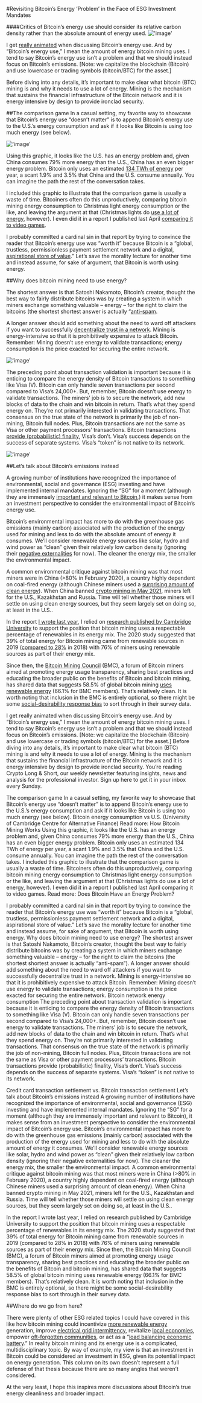 #Revisiting Bitcoin’s Energy ‘Problem’ in the Face of ESG Investment Mandates

####Critics of Bitcoin’s energy use should consider its relative carbon density rather than the absolute amount of energy used.
!['image'](../../../assets/images/posts/img5.jpeg)

I get [really animated](https://twitter.com/CoinDesk/status/1498402102426673158) when discussing Bitcoin’s energy use. And by “Bitcoin’s energy use,” I mean the amount of energy bitcoin mining uses. I tend to say Bitcoin’s energy use isn’t a problem and that we should instead focus on Bitcoin’s emissions. [Note: we capitalize the blockchain (Bitcoin) and use lowercase or trading symbols (bitcoin/BTC) for the asset.]

Before diving into any details, it’s important to make clear what bitcoin (BTC) mining is and why it needs to use a lot of energy. Mining is the mechanism that sustains the financial infrastructure of the Bitcoin network and it is energy intensive by design to provide ironclad security.

##The comparison game
In a casual setting, my favorite way to showcase that Bitcoin’s energy use “doesn’t matter” is to append Bitcoin’s energy use to the U.S.’s energy consumption and ask if it looks like Bitcoin is using too much energy (see below).

!['image'](../../../assets/images/posts/img7.png)

Using this graphic, it looks like the U.S. has an energy problem and, given China consumes 79% more energy than the U.S., China has an even bigger energy problem. Bitcoin only uses an estimated [134 TWh of energy](https://ccaf.io/cbeci/index) per year, a scant 1.9% and 3.5% that China and the U.S. consume annually. You can imagine the path the rest of the conversation takes.

I included this graphic to illustrate that the comparison game is usually a waste of time. Bitcoiners often do this unproductively, comparing bitcoin mining energy consumption to Christmas light energy consumption or the like, and leaving the argument at that (Christmas lights do [use a lot of energy](https://luxortechteam.medium.com/bitcoin-mining-uses-less-energy-than-christmas-lights-a-breakdown-of-bitcoin-mining-councils-q3-aacb2a5d4785), however). I even did it in a report I published last April [comparing it to video games](https://static.coindesk.com/wp-content/uploads/2021/04/Does-Bitcoin-Have-an-Energy-Problem-CoinDesk-Research-2021.04.pdf).

I probably committed a cardinal sin in that report by trying to convince the reader that Bitcoin’s energy use was “worth it” because Bitcoin is a “global, trustless, permissionless payment settlement network and a digital, [aspirational store of value](https://www.fidelitydigitalassets.com/bin-public/060_www_fidelity_com/documents/FDAS/bitinvthessisstoreofvalue.pdf).” Let’s save the morality lecture for another time and instead assume, for sake of argument, that Bitcoin is worth using energy.

##Why does bitcoin mining need to use energy?

The shortest answer is that Satoshi Nakamoto, Bitcoin’s creator, thought the best way to fairly distribute bitcoins was by creating a system in which miners exchange something valuable – energy – for the right to claim the bitcoins (the shortest shortest answer is actually “[anti-spam](https://twitter.com/davidzmorris/status/1503812775742689288).

A longer answer should add something about the need to ward off attackers if you want to successfully [decentralize trust in a network](https://uncommoncore.co/research-paper-a-model-for-bitcoins-security-and-the-declining-block-subsidy/). Mining is energy-intensive so that it is prohibitively expensive to attack Bitcoin. Remember: Mining doesn’t use energy to validate transactions; energy consumption is the price exacted for securing the entire network.

!['image'](../../../assets/images/posts/img6.png)

The preceding point about transaction validation is important because it is enticing to compare the energy density of Bitcoin transactions to something like Visa (V). Bitcoin can only handle seven transactions per second compared to Visa’s 24,000+. But, remember, Bitcoin doesn’t use energy to validate transactions. The miners’ job is to secure the network, add new blocks of data to the chain and win bitcoin in return. That’s what they spend energy on. They’re not primarily interested in validating transactions. That consensus on the true state of the network is primarily the job of non-mining, Bitcoin full nodes. Plus, Bitcoin transactions are not the same as Visa or other payment processors’ transactions. Bitcoin transactions [provide (probabilistic) finality](https://en.bitcoin.it/wiki/Confirmation), Visa’s don’t. Visa’s success depends on the success of separate systems. Visa’s “token” is not native to its network.

!['image'](../../../assets/images/posts/img8.png)

##Let’s talk about Bitcoin’s emissions instead

A growing number of institutions have recognized the importance of environmental, social and governance (ESG) investing and have implemented internal mandates. Ignoring the “SG” for a moment (although they are immensely [important and relevant to Bitcoin](https://bitcoinmagazine.com/culture/check-your-financial-privilege),) it makes sense from an investment perspective to consider the environmental impact of Bitcoin’s energy use.

Bitcoin’s environmental impact has more to do with the greenhouse gas emissions (mainly carbon) associated with the production of the energy used for mining and less to do with the absolute amount of energy it consumes. We’ll consider renewable energy sources like solar, hydro and wind power as “clean” given their relatively low carbon density (ignoring their [negative externalities](https://www.fisheries.noaa.gov/national/habitat-conservation/improving-fish-migration-hydropower-dams) for now). The cleaner the energy mix, the smaller the environmental impact.

A common environmental critique against bitcoin mining was that most miners were in China (>80% in February 2020), a country highly dependent on coal-fired energy (although Chinese miners used a [surprising amount of clean energy](https://www.coindesk.com/markets/2020/04/28/chinese-city-known-for-bitcoin-mining-seeks-blockchain-firms-to-burn-excess-hydropower/)). When China banned [crypto mining in May 2021](https://www.coindesk.com/markets/2021/05/21/bitcoin-falls-as-china-calls-for-crackdown-on-crypto-mining-trading/), miners left for the U.S., Kazakhstan and Russia. Time will tell whether those miners will settle on using clean energy sources, but they seem largely set on doing so, at least in the U.S..

In the report [I wrote last year](https://static.coindesk.com/wp-content/uploads/2021/04/Does-Bitcoin-Have-an-Energy-Problem-CoinDesk-Research-2021.04.pdf), I relied on [research published by Cambridge University](https://www.jbs.cam.ac.uk/faculty-research/centres/alternative-finance/publications/3rd-global-cryptoasset-benchmarking-study/) to support the position that bitcoin mining uses a respectable percentage of renewables in its energy mix. The 2020 study suggested that 39% of total energy for Bitcoin mining came from renewable sources in 2019 ([compared to 28%](https://www.jbs.cam.ac.uk/faculty-research/centres/alternative-finance/publications/2nd-global-cryptoasset-benchmark-study/#.YjDlmXrMKUl) in 2018) with 76% of miners using renewable sources as part of their energy mix.

Since then, the [Bitcoin Mining Council](https://bitcoinminingcouncil.com/) (BMC), a forum of Bitcoin miners aimed at promoting energy usage transparency, sharing best practices and educating the broader public on the benefits of Bitcoin and bitcoin mining, has shared data that suggests 58.5% of global bitcoin mining [uses renewable energy](https://bitcoinminingcouncil.com/q4-bitcoin-mining-council-survey-confirms-sustainable-power-mix-and-technological-efficiency/) (66.1% for BMC members). That’s relatively clean. It is worth noting that inclusion in the BMC is entirely optional, so there might be some [social-desirability response bias](https://en.wikipedia.org/wiki/Social-desirability_bias) to sort through in their survey data.

I get really animated when discussing Bitcoin’s energy use. And by “Bitcoin’s energy use,” I mean the amount of energy bitcoin mining uses. I tend to say Bitcoin’s energy use isn’t a problem and that we should instead focus on Bitcoin’s emissions. [Note: we capitalize the blockchain (Bitcoin) and use lowercase or trading symbols (bitcoin/BTC) for the asset.]
Before diving into any details, it’s important to make clear what bitcoin (BTC) mining is and why it needs to use a lot of energy. Mining is the mechanism that sustains the financial infrastructure of the Bitcoin network and it is energy intensive by design to provide ironclad security.
You’re reading Crypto Long & Short, our weekly newsletter featuring insights, news and analysis for the professional investor. Sign up here to get it in your inbox every Sunday.

The comparison game
In a casual setting, my favorite way to showcase that Bitcoin’s energy use “doesn’t matter” is to append Bitcoin’s energy use to the U.S.’s energy consumption and ask if it looks like Bitcoin is using too much energy (see below).
Bitcoin energy consumption vs U.S. (University of Cambridge Centre for Alternative Finance)
Read more: How Bitcoin Mining Works
Using this graphic, it looks like the U.S. has an energy problem and, given China consumes 79% more energy than the U.S., China has an even bigger energy problem. Bitcoin only uses an estimated 134 TWh of energy per year, a scant 1.9% and 3.5% that China and the U.S. consume annually. You can imagine the path the rest of the conversation takes.
I included this graphic to illustrate that the comparison game is usually a waste of time. Bitcoiners often do this unproductively, comparing bitcoin mining energy consumption to Christmas light energy consumption or the like, and leaving the argument at that (Christmas lights do use a lot of energy, however). I even did it in a report I published last April comparing it to video games.
Read more: Does Bitcoin Have an Energy Problem?

I probably committed a cardinal sin in that report by trying to convince the reader that Bitcoin’s energy use was “worth it” because Bitcoin is a “global, trustless, permissionless payment settlement network and a digital, aspirational store of value.” Let’s save the morality lecture for another time and instead assume, for sake of argument, that Bitcoin is worth using energy.
Why does bitcoin mining need to use energy?
The shortest answer is that Satoshi Nakamoto, Bitcoin’s creator, thought the best way to fairly distribute bitcoins was by creating a system in which miners exchange something valuable – energy – for the right to claim the bitcoins (the shortest shortest answer is actually “anti-spam”).
A longer answer should add something about the need to ward off attackers if you want to successfully decentralize trust in a network. Mining is energy-intensive so that it is prohibitively expensive to attack Bitcoin. Remember: Mining doesn’t use energy to validate transactions; energy consumption is the price exacted for securing the entire network.
Bitcoin network energy consumption
The preceding point about transaction validation is important because it is enticing to compare the energy density of Bitcoin transactions to something like Visa (V). Bitcoin can only handle seven transactions per second compared to Visa’s 24,000+. But, remember, Bitcoin doesn’t use energy to validate transactions. The miners’ job is to secure the network, add new blocks of data to the chain and win bitcoin in return. That’s what they spend energy on. They’re not primarily interested in validating transactions. That consensus on the true state of the network is primarily the job of non-mining, Bitcoin full nodes. Plus, Bitcoin transactions are not the same as Visa or other payment processors’ transactions. Bitcoin transactions provide (probabilistic) finality, Visa’s don’t. Visa’s success depends on the success of separate systems. Visa’s “token” is not native to its network.

Credit card transaction settlement vs. Bitcoin transaction settlement
Let’s talk about Bitcoin’s emissions instead
A growing number of institutions have recognized the importance of environmental, social and governance (ESG) investing and have implemented internal mandates. Ignoring the “SG” for a moment (although they are immensely important and relevant to Bitcoin), it makes sense from an investment perspective to consider the environmental impact of Bitcoin’s energy use.
Bitcoin’s environmental impact has more to do with the greenhouse gas emissions (mainly carbon) associated with the production of the energy used for mining and less to do with the absolute amount of energy it consumes. We’ll consider renewable energy sources like solar, hydro and wind power as “clean” given their relatively low carbon density (ignoring their negative externalities for now). The cleaner the energy mix, the smaller the environmental impact.
A common environmental critique against bitcoin mining was that most miners were in China (>80% in February 2020), a country highly dependent on coal-fired energy (although Chinese miners used a surprising amount of clean energy). When China banned crypto mining in May 2021, miners left for the U.S., Kazakhstan and Russia. Time will tell whether those miners will settle on using clean energy sources, but they seem largely set on doing so, at least in the U.S..

In the report I wrote last year, I relied on research published by Cambridge University to support the position that bitcoin mining uses a respectable percentage of renewables in its energy mix. The 2020 study suggested that 39% of total energy for Bitcoin mining came from renewable sources in 2019 (compared to 28% in 2018) with 76% of miners using renewable sources as part of their energy mix.
Since then, the Bitcoin Mining Council (BMC), a forum of Bitcoin miners aimed at promoting energy usage transparency, sharing best practices and educating the broader public on the benefits of Bitcoin and bitcoin mining, has shared data that suggests 58.5% of global bitcoin mining uses renewable energy (66.1% for BMC members). That’s relatively clean. It is worth noting that inclusion in the BMC is entirely optional, so there might be some social-desirability response bias to sort through in their survey data.

##Where do we go from here?

There were plenty of other ESG related topics I could have covered in this like how bitcoin mining could incentivize [more renewable energy](https://www.coindesk.com/markets/2021/07/14/bitcoin-is-already-incentivizing-renewable-energy/) generation, improve [electrical grid intermittency](https://www.coindesk.com/business/2022/02/03/texas-crypto-miners-shuttering-operations-as-winter-storm-approaches/), revitalize [local economies](https://www.npr.org/2022/02/24/1081252187/bitcoin-cryptocurrency-china-us), empower [oft-forgotten communities](https://www.coindesk.com/policy/2021/11/10/why-shouldnt-the-navajo-mine-bitcoin/), or act as a “[load balancing economic battery](https://www.seetee.io/static/shareholder_letter-6ae7e85717c28831bf1c0eca1d632722.pdf).” In reality bitcoin mining and its energy use is a complicated, multidisciplinary topic. By way of example, my view is that an investment in Bitcoin could be considered an investment in ESG, given its potential impact on energy generation. This column on its own doesn’t represent a full defense of that thesis because there are so many angles that weren’t considered.

At the very least, I hope this inspires more discussions about Bitcoin’s true energy cleanliness and broader impact.